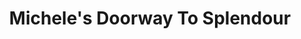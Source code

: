---
title: "Michele's Doorway To Splendour"
url: /smiths-falls/micheles-doorway-to-splendour/
shop: clothes
---